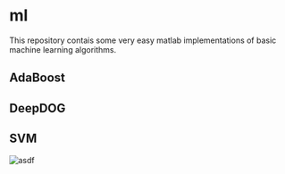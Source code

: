 # ml

This repository contais some very easy matlab implementations of basic machine learning algorithms.

## AdaBoost

## DeepDOG

## SVM

![asdf](tscnn.github.com/ml/SVM/screenshot.png)
